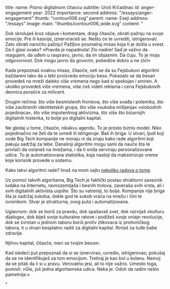 title:
    name: Pismo digitalnom čitaocu 
    subtitle: Uroš Krčadinac
id: anger-engagement
year: 2022
importance: second
address: "/essays/anger-engagement"
thumb: "contour006.svg"
parent:
    name: Eseji
    address: "/essays"
image:
    main: "thumbs/contour006_wide.svg"
content: "<p class='regular'>Dok skroluješ kroz objave i komentare, dragi čitaoče, obrati pažnju na svoje emocije. Pre ili kasnije, iznerviraćeš se. Nešto će te uvrediti, istrigerovati. Zato obrati naročitu pažnju! Pažljivo posmatraj misao koja ti je došla u svest. Da li glasi ovako? »Pravda je napadnuta! Zlo nadire! Sad je važno da reagujem, da uđem u raspravu, javno, da im objasnim. Da čuju. To je moja odgovornost. Dok mogu javno da govorim, pobediće dobro a ne zlo!«</p>
<p class='regular'>Kada prepoznaš ovakvu misao, čitaoče, seti se da su Fejsbukovi algoritmi baždareni tako da u tebi proizvedu emociju besa. Pokazalo se da besan provedeš na mreži daleko više vremena nego kad si spokojan i smiren. A ukoliko provedeš više vremena, više ćeš videti reklama i cena Fejsbukovih deonica porašće za milicent.</p>
<p class='regular'>Drugim rečima: što više besmislenih frontova, što više svađa i polemika, što više zaoštrenih identitetskih grupa, što više »sukoba mišljenja« »slobodnih pojedinaca«, što više impotentnog aktivizma, što više što bizarnijih digitalnih histerika, to bolje po digitalni kapital.</p>
<p class='regular'>Ne gledaj u tome, čitaoče, nikakvu agendu. To je prosto biznis model. Niko pojedinačno ne želi da te uvredi ili istrigeruje. Baš ih briga. U stvari, ljudi koji vode Big Tech kompanije ne moraju ni da znaju kako rade algoritmi koji pakuju sadržaj za tebe. Današnji algoritmi mogu sami da nauče šta te privlači da ostaneš na mrežama, i da ti onda serviraju personalizovane udice. To je automatizovana statistika, koja nastoji da maksimizuje vreme koje korisnik provede u sistemu.</p>
<p class='regular'>Kako takvi algoritmi rade? Imaš na mom sajtu <a href='https://krcadinac.com/rad/tekstovi/' target='_blank'>nekoliko radova o tome</a>.</p>
<p class='regular'>Uz pomoć takvih algoritama, Big Tech je faktički postao strukturni saveznik ludaka na Internetu, ravnozemljaša i besnih trolova, zaveraša svih vrsta, ali i svih digitalnih aktivista uopšte. Što su vatreniji, to bolje. Kompanije nije briga šta je sadržaj sukoba, dokle god te sukob vraća na mrežu i čini te ovisnikom. Stvar je strukturna, ovog puta i automatizovana.</p>
<p class='regular'>Uglavnom: dok se boriš za pravdu, dok spašavaš svet, dok razvijaš »kulturu dijaloga«, dok biješ svoje kulturalne ratove i podižeš svoje onlajn revolucije, dok se svrstan u jednom taboru boriš protiv zlikovaca iz protivničkog tabora, ti u stvari besplatno radiš za digitalni kapital. Rintaš za tuđe babe zdravlje.</p>
<p class='regular'>Njihov kapital, čitaoče, meri se tvojim besom.</p>
<p class='regular'>Kad sledeći put prepoznaš da si se iznervirao, uvredio, istrigerovao, pokušaj da se ne identifikuješ sa tom emocijom. Tretiraj je kao bol u kolenu. Nemoj da se pitaš da li si u pravu. Verovatno jesi, ali to nije važno. Umesto toga, pomisli: »Gle, još jedna algoritamska udica. Neka je. Odoh da radim nešto pametnije.«</p>"